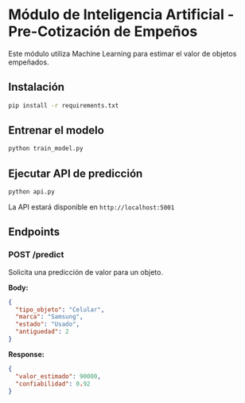 # Módulo de Inteligencia Artificial - Pre-Cotización de Empeños

Este módulo utiliza Machine Learning para estimar el valor de objetos empeñados.

## Instalación

```bash
pip install -r requirements.txt
```

## Entrenar el modelo

```bash
python train_model.py
```

## Ejecutar API de predicción

```bash
python api.py
```

La API estará disponible en `http://localhost:5001`

## Endpoints

### POST /predict
Solicita una predicción de valor para un objeto.

**Body:**
```json
{
  "tipo_objeto": "Celular",
  "marca": "Samsung",
  "estado": "Usado",
  "antiguedad": 2
}
```

**Response:**
```json
{
  "valor_estimado": 90000,
  "confiabilidad": 0.92
}
```
